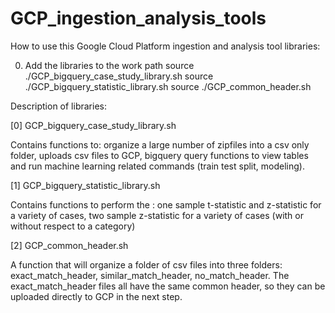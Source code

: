 # GCP_ingestion_analysis_tools


How to use this Google Cloud Platform ingestion and analysis tool libraries:

0. Add the libraries to the work path 
source ./GCP_bigquery_case_study_library.sh
source ./GCP_bigquery_statistic_library.sh
source ./GCP_common_header.sh



Description of libraries:

[0] GCP_bigquery_case_study_library.sh

Contains functions to:  organize a large number of zipfiles into a csv only folder, uploads csv files to GCP, bigquery query functions to view tables and run machine learning related commands (train test split, modeling).


[1] GCP_bigquery_statistic_library.sh

Contains functions to perform the : one sample t-statistic and z-statistic for a variety of cases, two sample z-statistic for a variety of cases (with or without respect to a category)


[2] GCP_common_header.sh

A function that will organize a folder of csv files into three folders: exact_match_header, similar_match_header, no_match_header. The exact_match_header files all have the same common header, so they can be uploaded directly to GCP in the next step.
